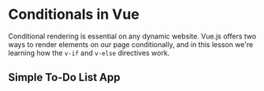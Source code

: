 # Conditionals in Vue

Conditional rendering is essential on any dynamic website. Vue.js offers two ways to render elements on our page conditionally, and in this lesson we're learning how the `v-if` and `v-else` directives work.

<h2>Simple To-Do List App</h2>
<div class="vue-interactive-solution" data-solution-id="item-list" data-vue-app-script="app.js">
    <div class="solution-container"></div>
</div>
